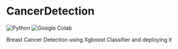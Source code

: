 # CancerDetection

![Python](https://img.shields.io/badge/Python-3.7-blue.svg)
![Google Colab](https://img.shields.io/badge/GoogleColab-red.svg)

Breast Cancer Detection using Xgboost Classifier and deploying it
